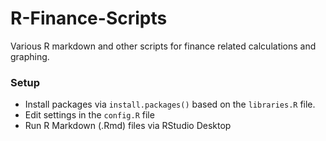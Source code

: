 # R-Finance-Scripts

Various R markdown and other scripts for finance related calculations and graphing.


### Setup

* Install packages via `install.packages()` based on the `libraries.R` file.
* Edit settings in the `config.R` file
* Run R Markdown (.Rmd) files via RStudio Desktop
